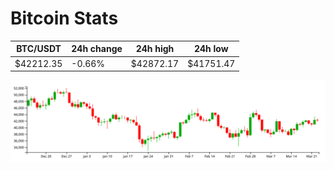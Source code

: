 # Bitcoin Stats

BTC/USDT|24h change|24h high|24h low|
|---|---|---|---|
|$42212.35|-0.66%|$42872.17|$41751.47|

<img src="./chart.svg">
